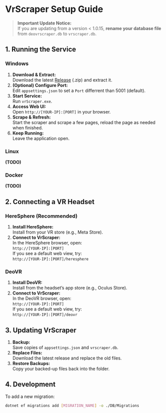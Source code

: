 # VrScraper Setup Guide

> **Important Update Notice:**  
> If you are updating from a version < 1.0.15, **rename your database file** from `deovrscraper.db` to `vrscraper.db`.

## 1. Running the Service


### Windows
1. **Download & Extract:**  
   Download the latest [Release](https://github.com/schwordd/vrScraper/releases) (.zip) and extract it.
2. **(Optional) Configure Port:**  
   Edit `appsettings.json` to set a `Port` differrent than 5001 (default).
3. **Start Service:**  
   Run `vrScraper.exe`.
4. **Access Web UI:**  
   Open `http://[YOUR-IP]:[PORT]` in your browser.
5. **Scrape & Refresh:**  
   Start the scraper and scrape a few pages, reload the page as needed when finished.
6. **Keep Running:**  
   Leave the application open.

### Linux
**(TODO)**

### Docker
**(TODO)**

## 2. Connecting a VR Headset

### HereSphere (Recommended)
1. **Install HereSphere:**  
   Install from your VR store (e.g., Meta Store).
2. **Connect to VrScraper:**  
   In the HereSphere browser, open:  
   `http://[YOUR-IP]:[PORT]`  
   If you see a default web view, try:  
   `http://[YOUR-IP]:[PORT]/heresphere`

### DeoVR
1. **Install DeoVR:**  
   Install from the headset’s app store (e.g., Oculus Store).
2. **Connect to VrScraper:**  
   In the DeoVR browser, open:  
   `http://[YOUR-IP]:[PORT]`  
   If you see a default web view, try:  
   `http://[YOUR-IP]:[PORT]/deovr`

## 3. Updating VrScraper
1. **Backup:**  
   Save copies of `appsettings.json` and `vrscraper.db`.
2. **Replace Files:**  
   Download the latest release and replace the old files.
3. **Restore Backups:**  
   Copy your backed-up files back into the folder.

## 4. Development
To add a new migration:
```bash
dotnet ef migrations add [MIGRATION_NAME] -o ./DB/Migrations
